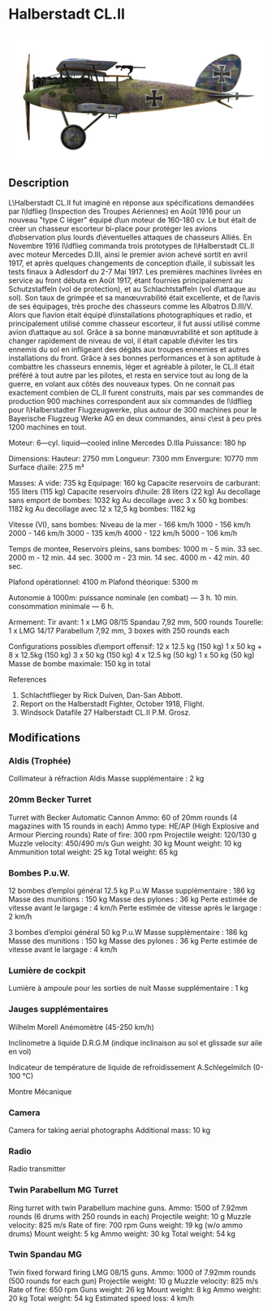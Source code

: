 # Halberstadt CL.II

![halberstadtcl2](../images/halberstadtcl2.png)

## Description

L\Halberstadt CL.II fut imaginé en réponse aux spécifications demandées par l\Idflieg (Inspection des Troupes Aériennes) en Août 1916 pour un nouveau "type C léger" équipé d\un moteur de 160-180 cv.
Le but était de créer un chasseur escorteur bi-place pour protéger les avions d\observation plus lourds d\éventuelles attaques de chasseurs Alliés. En Novembre 1916 l\Idflieg commanda trois prototypes de l\Halberstadt CL.II avec moteur Mercedes D.III, ainsi le premier avion achevé sortit en avril 1917, et après quelques changements de conception d\aile, il subissait les tests finaux à Adlesdorf du 2-7 Mai 1917.
Les premières machines livrées en service au front débuta en Août 1917, étant fournies principalement au Schutzstaffeln (vol de protection), et au Schlachtstaffeln (vol d\attaque au sol). Son taux de grimpée et sa manœuvrabilité était excellente, et de l\avis de ses équipages, très proche des chasseurs comme les Albatros D.III/V. Alors que l\avion était équipé d\installations photographiques et radio, et principalement utilisé comme chasseur escorteur, il fut aussi utilisé comme avion d\attaque au sol. Grâce à sa bonne manœuvrabilité et son aptitude à changer rapidement de niveau de vol, il était capable d\éviter les tirs ennemis du sol en infligeant des dégâts aux troupes ennemies et autres installations du front. 
Grâce à ses bonnes performances et à son aptitude à combattre les chasseurs ennemis, léger et agréable à piloter, le CL.II était préféré à tout autre par les pilotes, et resta en service tout au long de la guerre, en volant aux côtés des nouveaux types.
On ne connait pas exactement combien de CL.II furent construits, mais par ses commandes de production 900 machines correspondent aux six commandes de l\Idflieg pour l\Halberstadter Flugzeugwerke, plus autour de 300 machines pour le Bayerische Flugzeug Werke AG en deux commandes, ainsi c\est à peu près 1200 machines en tout.


Moteur: 6—cyl. liquid—cooled inline Mercedes D.IIIa
Puissance: 180 hp

Dimensions:
Hauteur: 2750 mm
Longueur: 7300 mm
Envergure: 10770 mm
Surface d\aile: 27.5 m²

Masses:
A vide: 735 kg
Equipage: 160 kg
Capacite reservoirs de carburant: 155 liters (115 kg)
Capacite reservoirs d\huile: 28 liters (22 kg)
Au decollage sans emport de bombes: 1032 kg
Au decollage avec 3 x 50 kg bombes: 1182 kg
Au decollage avec 12 x 12,5 kg bombes: 1182 kg

Vitesse (VI), sans bombes:
Niveau de la mer - 166 km/h
1000 - 156 km/h
2000 - 146 km/h
3000 - 135 km/h
4000 - 122 km/h
5000 - 106 km/h

Temps de montee, Reservoirs pleins, sans bombes:
1000 m -  5 min. 33 sec.
2000 m - 12 min. 44 sec.
3000 m - 23 min. 14 sec.
4000 m - 42 min. 40 sec.

Plafond opérationnel: 4100 m
Plafond théorique: 5300 m

Autonomie à 1000m:
puissance nominale (en combat) — 3 h. 10 min.
consommation minimale — 6 h.

Armement:
Tir avant: 1 x LMG 08/15 Spandau 7,92 mm, 500 rounds
Tourelle: 1 x LMG 14/17 Parabellum 7,92 mm, 3 boxes with 250 rounds each

Configurations possibles d\emport offensif:
12 x 12.5 kg (150 kg)
1 x 50 kg + 8 x 12.5kg (150 kg)
3 x 50 kg (150 kg)
4 x 12.5 kg (50 kg)
1 x 50 kg (50 kg)
Masse de bombe maximale: 150 kg in total

References
1) Schlachtflieger by Rick Duiven, Dan-San Abbott.
2) Report on the Halberstadt Fighter, October 1918, Flight.
3) Windsock Datafile 27 Halberstadt CL.II P.M. Grosz.

## Modifications


### Aldis (Trophée)

Collimateur à réfraction Aldis
Masse supplémentaire : 2 kg


### 20mm Becker Turret

Turret with Becker Automatic Cannon
Ammo: 60 of 20mm rounds (4 magazines with 15 rounds in each)
Ammo type: HE/AP (High Explosive and Armour Piercing rounds)
Rate of fire: 300 rpm
Projectile weight: 120/130 g
Muzzle velocity: 450/490 m/s
Gun weight: 30 kg
Mount weight: 10 kg
Ammunition total weight: 25 kg
Total weight: 65 kg


### Bombes P.u.W.

12 bombes d’emploi général 12.5 kg P.u.W
Masse supplémentaire : 186 kg
Masse des munitions : 150 kg
Masse des pylones : 36 kg
Perte estimée de vitesse avant le largage : 4 km/h
Perte estimée de vitesse après le largage : 2 km/h

3 bombes d’emploi général 50 kg P.u.W
Masse supplémentaire : 186 kg
Masse des munitions : 150 kg
Masse des pylones : 36 kg
Perte estimée de vitesse avant le largage : 4 km/h


### Lumière de cockpit

Lumière à ampoule pour les sorties de nuit
Masse supplémentaire : 1 kg


### Jauges supplémentaires

Wilhelm Morell Anémomètre (45-250 km/h)

Inclinometre à liquide D.R.G.M (indique inclinaison au sol et glissade sur aile en vol)

Indicateur de température de liquide de refroidissement A.Schlegelmilch (0-100 °C)

Montre Mécanique



### Camera

Camera for taking aerial photographs
Additional mass: 10 kg


### Radio

Radio transmitter


### Twin Parabellum MG Turret

Ring turret with twin Parabellum machine guns.
Ammo: 1500 of 7.92mm rounds (6 drums with 250 rounds in each)
Projectile weight: 10 g
Muzzle velocity: 825 m/s
Rate of fire: 700 rpm
Guns weight: 19 kg (w/o ammo drums)
Mount weight: 5 kg
Ammo weight: 30 kg
Total weight: 54 kg


### Twin Spandau MG

Twin fixed forward firing LMG 08/15 guns.
Ammo: 1000 of 7.92mm rounds (500 rounds for each gun)
Projectile weight: 10 g
Muzzle velocity: 825 m/s
Rate of fire: 650 rpm
Guns weight: 26 kg
Mount weight: 8 kg
Ammo weight: 20 kg
Total weight: 54 kg
Estimated speed loss: 4 km/h